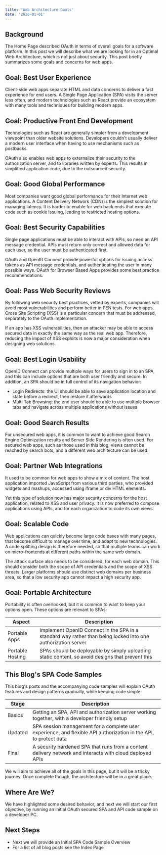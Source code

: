 ```yaml
---
title: 'Web Architecture Goals'
date: '2020-01-01'
---
```


## Background

The Home Page described OAuth in terms of overall goals for a software platform. In this post we will describe what we are looking for in an Optimal Web Architecture, which is not just about security. This post briefly summarizes some goals and concerns for web apps.

## Goal: Best User Experience

Client-side web apps separate HTML and data concerns to deliver a fast experience for end users. A Single Page Application (SPA) visits the server less often, and modern technologies such as React provide an ecosystem with many tools and techniques for building modern apps.

## Goal: Productive Front End Development

Technologies such as React are generally simpler from a development viewpoint than older website solutions. Developers couldn't usually deliver a modern user interface when having to use mechanisms such as postbacks.

OAuth also enables web apps to externalize their security to the authorization server, and to libraries written by experts. This results in simplified application code, due to the outsourced security.

## Goal: Good Global Performance

Most companies want good global performance for their Internet web applications. A Content Delivery Network (CDN) is the simplest solution for managing latency. It is harder to enable for web back ends that execute code such as cookie issuing, leading to restricted hosting options.

## Goal: Best Security Capabilities

Single page applications must be able to interact with APIs, so need an API message credential. APIs must return only correct and allowed data for each user, so the user must be authenticated first.

OAuth and OpenID Connect provide powerful options for issuing access tokens as API message credentials, and authenticating the user in many possible ways. OAuth for Browser Based Apps provides some best practice recommendations.

## Goal: Pass Web Security Reviews

By following web security best practices, vetted by experts, companies will avoid most vulnerabilities and perform better in PEN tests. For web apps, Cross Site Scripting (XSS) is a particular concern that must be addressed, separately to the OAuth implementation.

If an app has XSS vulnerabilities, then an attacker may be able to access secured data in exactly the same way as the real web app. Therefore, reducing the impact of XSS exploits is now a major consideration when designing web solutions.

## Goal: Best Login Usability

OpenID Connect can provide multiple ways for users to sign in to an SPA, and this can include options that are both user friendly and secure. In addition, an SPA should be in full control of its navigation behavior:

- Login Redirects: the UI should be able to save application location and state before a redirect, then restore it afterwards
- Multi Tab Browsing: the end user should be able to use multiple browser tabs and navigate across multiple applications without issues

## Goal: Good Search Results

For unsecured web apps, it is common to want to achieve good Search Engine Optimization results and Server Side Rendering is often used. For secured web apps, such as those used in this blog, views cannot be reached by search bots, and a different web architecture can be used.

## Goal: Partner Web Integrations

It used to be common for web apps to show a mix of content. The host application imported JavaScript from various third parties, who provided widgets and mashups, accessed using iframe or div HTML elements.

Yet this type of solution now has major security concerns for the host application, related to XSS and user privacy. It is now preferred to compose applications using APIs, and for each organization to code its own views.

## Goal: Scalable Code

Web applications can quickly become large code bases with many pages, that become difficult to manage over time, and adapt to new technologies. A code splitting design is therefore needed, so that multiple teams can work on micro-frontends at different paths within the same web domain.

The attack surface also needs to be considered, for each web domain. This should consider both the scope of API credentials and the scope of XSS threats. Larger platforms should use distinct web domains per business area, so that a low security app cannot impact a high security app.

## Goal: Portable Architecture

Portability is often overlooked, but it is common to want to keep your options open. These options are relevant to SPAs:

| Aspect | Description |
| ------ | ----------- |
| Portable Apps	| Implement OpenID Connect in the SPA in a standard way rather than being locked into one authorization server |
| Portable Hosting | SPAs should be deployable by simply uploading static content, so avoid designs that prevent this |

## This Blog's SPA Code Samples

This blog's posts and the accompanying code samples will explain OAuth features and design patterns gradually, while keeping code simple:

| Stage | Description |
| ----- | ----------- |
| Basics | Getting an SPA, API and authorization server working together, with a developer friendly setup |
| Updated | SPA session management for a complete user experience, and flexible API authorization in the API, to protect data |
| Final | A security hardened SPA that runs from a content delivery network and interacts with cloud deployed APIs |

We will aim to achieve all of the goals in this page, but it will be a tricky journey. Once complete though, the architecture will be in a great place.

## Where Are We?

We have highlighted some desired behavior, and next we will start our first objective, by running an initial OAuth secured SPA and API code sample on a developer PC.

## Next Steps

- Next we will provide an Initial SPA Code Sample Overview
- For a list of all blog posts see the Index Page
